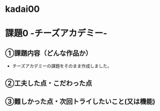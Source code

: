 # kadai00
# 課題0 -チーズアカデミー-

## ①課題内容（どんな作品か）
- チーズアカデミーの課題をそのまま作成しました。

## ②工夫した点・こだわった点
## ③難しかった点・次回トライしたいこと(又は機能)

